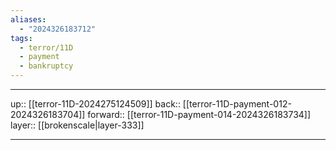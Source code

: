 ```yaml
---
aliases:
  - "2024326183712"
tags:
  - terror/11D
  - payment
  - bankruptcy
---
```




***

up:: [[terror-11D-2024275124509]]
back:: [[terror-11D-payment-012-2024326183704]]
forward:: [[terror-11D-payment-014-2024326183734]]
layer:: [[brokenscale|layer-333]]

***
